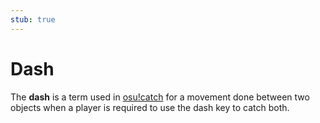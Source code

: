 ```yaml
---
stub: true
---
```


# Dash

<!-- -->

The **dash** is a term used in [osu!catch](/wiki/Game_mode/osu!catch) for a movement done between two objects when a player is required to use the dash key to catch both.

<!-- TODO: Add images -->

